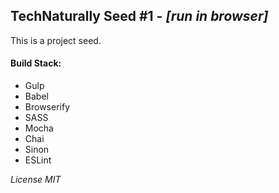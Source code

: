 ## TechNaturally Seed #1 - *[run in browser]*

This is a project seed.

#### Build Stack:
- Gulp
- Babel
- Browserify
- SASS
- Mocha
 - Chai
 - Sinon
- ESLint

*License MIT*
